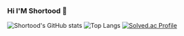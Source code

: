 ### Hi I'M Shortood 👋
![Shortood's GitHub stats](https://github-readme-stats.vercel.app/api?username=Shortood&show_icons=true&theme=tokyonight)
![Top Langs](https://github-readme-stats.vercel.app/api/top-langs/?username=Shortood&layout=compact&theme=tokyonight)
[![Solved.ac Profile](http://mazassumnida.wtf/api/generate_badge?boj=woobin929)](https://solved.ac/woobin929)

<!--
**Shortood/Shortood** is a ✨ _special_ ✨ repository because its `README.md` (this file) appears on your GitHub profile.

Here are some ideas to get you started:

- 🔭 I’m currently working on ...
- 🌱 I’m currently learning ...
- 👯 I’m looking to collaborate on ...
- 🤔 I’m looking for help with ...
- 💬 Ask me about ...
- 📫 How to reach me: ...
- 😄 Pronouns: ...
- ⚡ Fun fact: ...
-->
